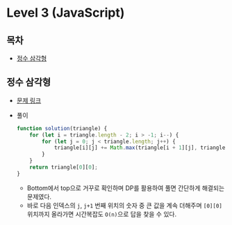 # Level 3 (JavaScript)

## 목차

* [정수 삼각형](#정수-삼각형)

## 정수 삼각형

* [문제 링크](https://programmers.co.kr/learn/courses/30/lessons/43105?language=javascript)

* 풀이

  ```js
  function solution(triangle) {
      for (let i = triangle.length - 2; i > -1; i--) {
          for (let j = 0; j < triangle.length; j++) {
              triangle[i][j] += Math.max(triangle[i + 1][j], triangle[i + 1][j + 1])
          }
      }
      return triangle[0][0];
  }
  ```

  * Bottom에서 top으로 거꾸로 확인하며 DP를 활용하여 풀면 간단하게 해결되는 문제였다.
  * 바로 다음 인덱스의 `j`, `j+1` 번째 위치의 숫자 중 큰 값을 계속 더해주며 `[0][0]` 위치까지 올라가면 시간복잡도 `O(n)`으로 답을 찾을 수 있다.